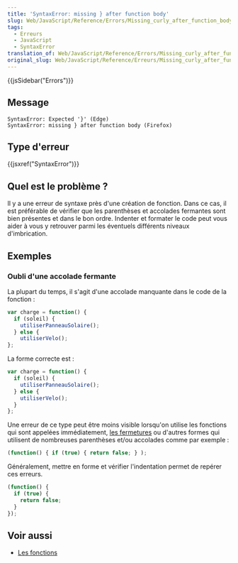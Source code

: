 ```yaml
---
title: 'SyntaxError: missing } after function body'
slug: Web/JavaScript/Reference/Errors/Missing_curly_after_function_body
tags:
  - Erreurs
  - JavaScript
  - SyntaxError
translation_of: Web/JavaScript/Reference/Errors/Missing_curly_after_function_body
original_slug: Web/JavaScript/Reference/Erreurs/Missing_curly_after_function_body
---
```

{{jsSidebar("Errors")}}

## Message

    SyntaxError: Expected '}' (Edge)
    SyntaxError: missing } after function body (Firefox)

## Type d'erreur

{{jsxref("SyntaxError")}}

## Quel est le problème ?

Il y a une erreur de syntaxe près d'une création de fonction. Dans ce cas, il est préférable de vérifier que les parenthèses et accolades fermantes sont bien présentes et dans le bon ordre. Indenter et formater le code peut vous aider à vous y retrouver parmi les éventuels différents niveaux d'imbrication.

## Exemples

### Oubli d'une accolade fermante

La plupart du temps, il s'agit d'une accolade manquante dans le code de la fonction :

```js example-bad
var charge = function() {
  if (soleil) {
    utiliserPanneauSolaire();
  } else {
    utiliserVelo();
};
```

La forme correcte est :

```js example-good
var charge = function() {
  if (soleil) {
    utiliserPanneauSolaire();
  } else {
    utiliserVelo();
  }
};
```

Une erreur de ce type peut être moins visible lorsqu'on utilise les fonctions qui sont appelées immédiatement, [les fermetures](/fr/docs/Web/JavaScript/Closures) ou d'autres formes qui utilisent de nombreuses parenthèses et/ou accolades comme par exemple :

```js example-bad
(function() { if (true) { return false; } );
```

Généralement, mettre en forme et vérifier l'indentation permet de repérer ces erreurs.

```js example-good
(function() {
  if (true) {
    return false;
  }
});
```

## Voir aussi

- [Les fonctions](/fr/docs/Web/JavaScript/Guide/Fonctions)
